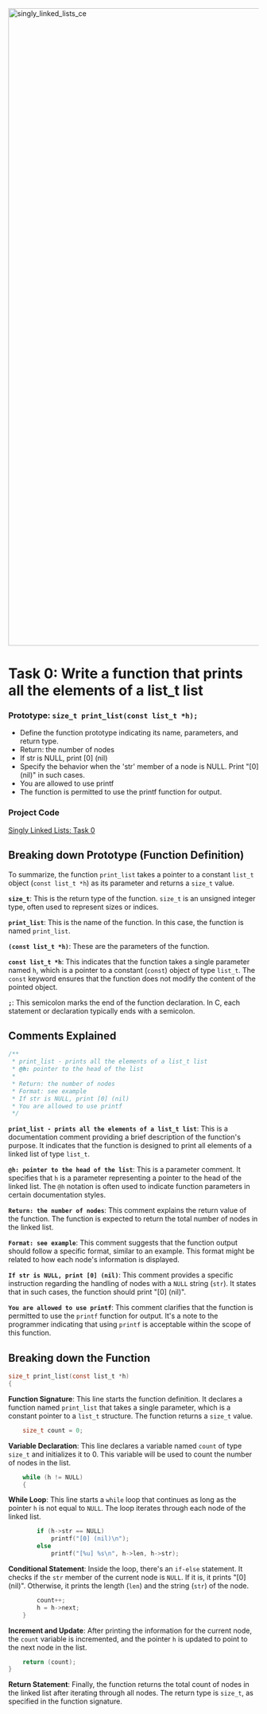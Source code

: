 <img width="1280" alt="singly_linked_lists_ce" src="https://github.com/manningstinson/holbertonschool-low_level_programming/assets/104523090/e6f8d517-2fab-4950-b48f-67f02f047654">

# Task 0: Write a function that prints all the elements of a list_t list
 
### Prototype: `size_t print_list(const list_t *h);`
  - Define the function prototype indicating its name, parameters, and return type.
  - Return: the number of nodes
  - If str is NULL, print [0] (nil)
  - Specify the behavior when the 'str' member of a node is NULL. Print "[0] (nil)" in such cases.
  - You are allowed to use printf
  - The function is permitted to use the printf function for output.

### Project Code
[Singly Linked Lists: Task 0 ](https://github.com/manningstinson/holbertonschool-low_level_programming/blob/main/singly_linked_lists/0-print_list.c)

## Breaking down Prototype (Function Definition)
To summarize, the function `print_list` takes a pointer to a constant `list_t` object (`const list_t *h`) as its parameter and returns a `size_t` value.

**`size_t`**: This is the return type of the function. `size_t` is an unsigned integer type, often used to represent sizes or indices.

**`print_list`**: This is the name of the function. In this case, the function is named `print_list`.

**`(const list_t *h)`**: These are the parameters of the function.

**`const list_t *h`**: This indicates that the function takes a single parameter named `h`, which is a pointer to a constant (`const`) object of type `list_t`. The `const` keyword ensures that the function does not modify the content of the pointed object.

**`;`**: This semicolon marks the end of the function declaration. In C, each statement or declaration typically ends with a semicolon.

## Comments Explained
```c
/**
 * print_list - prints all the elements of a list_t list
 * @h: pointer to the head of the list
 *
 * Return: the number of nodes
 * Format: see example
 * If str is NULL, print [0] (nil)
 * You are allowed to use printf
 */
```

**`print_list - prints all the elements of a list_t list`**: This is a documentation comment providing a brief description of the function's purpose. It indicates that the function is designed to print all elements of a linked list of type `list_t`.

**`@h: pointer to the head of the list`**: This is a parameter comment. It specifies that `h` is a parameter representing a pointer to the head of the linked list. The `@h` notation is often used to indicate function parameters in certain documentation styles.

**`Return: the number of nodes`**: This comment explains the return value of the function. The function is expected to return the total number of nodes in the linked list.

**`Format: see example`**: This comment suggests that the function output should follow a specific format, similar to an example. This format might be related to how each node's information is displayed.

**`If str is NULL, print [0] (nil)`**: This comment provides a specific instruction regarding the handling of nodes with a `NULL` string (`str`). It states that in such cases, the function should print "[0] (nil)".

**`You are allowed to use printf`**: This comment clarifies that the function is permitted to use the `printf` function for output. It's a note to the programmer indicating that using `printf` is acceptable within the scope of this function.

## Breaking down the Function

```c
size_t print_list(const list_t *h)
{
```

**Function Signature**: This line starts the function definition. It declares a function named `print_list` that takes a single parameter, which is a constant pointer to a `list_t` structure. The function returns a `size_t` value.

```c
	size_t count = 0;
```

**Variable Declaration**: This line declares a variable named `count` of type `size_t` and initializes it to 0. This variable will be used to count the number of nodes in the list.

```c
	while (h != NULL)
	{
```

**While Loop**: This line starts a `while` loop that continues as long as the pointer `h` is not equal to `NULL`. The loop iterates through each node of the linked list.

```c
		if (h->str == NULL)
			printf("[0] (nil)\n");
		else
			printf("[%u] %s\n", h->len, h->str);
```

**Conditional Statement**: Inside the loop, there's an `if-else` statement. It checks if the `str` member of the current node is `NULL`. If it is, it prints "[0] (nil)". Otherwise, it prints the length (`len`) and the string (`str`) of the node.

```c
		count++;
		h = h->next;
	}
```

**Increment and Update**: After printing the information for the current node, the `count` variable is incremented, and the pointer `h` is updated to point to the next node in the list.

```c
	return (count);
}
```

**Return Statement**: Finally, the function returns the total count of nodes in the linked list after iterating through all nodes. The return type is `size_t`, as specified in the function signature.
